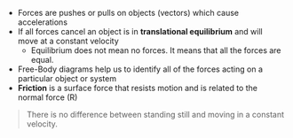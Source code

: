 - Forces are pushes or pulls on objects (vectors) which cause accelerations
- If all forces cancel an object is in **translational equilibrium** and will move at a constant velocity
	- Equilibrium does not mean no forces. It means that all the forces are equal.
- Free-Body diagrams help us to identify all of the forces acting on a particular object or system
- **Friction** is a surface force that resists motion and is related to the normal force (R)
> There is no difference between standing still and moving in a constant velocity.